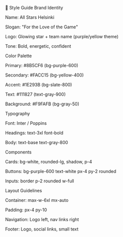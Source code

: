 🎨 Style Guide
Brand Identity

Name: All Stars Helsinki

Slogan: "For the Love of the Game"

Logo: Glowing star + team name (purple/yellow theme)

Tone: Bold, energetic, confident

Color Palette

Primary: #8B5CF6 (bg-purple-600)

Secondary: #FACC15 (bg-yellow-400)

Accent: #1E293B (bg-slate-800)

Text: #111827 (text-gray-900)

Background: #F9FAFB (bg-gray-50)

Typography

Font: Inter / Poppins

Headings: text-3xl font-bold

Body: text-base text-gray-800

Components

Cards: bg-white, rounded-lg, shadow, p-4

Buttons: bg-purple-600 text-white px-4 py-2 rounded

Inputs: border p-2 rounded w-full

Layout Guidelines

Container: max-w-6xl mx-auto

Padding: px-4 py-10

Navigation: Logo left, nav links right

Footer: Logo, social links, small text


